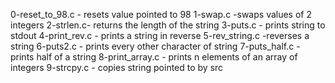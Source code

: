 0-reset_to_98.c - resets value pointed to 98
1-swap.c  -swaps values of 2 integers
2-strlen.c- returns the length of the string
3-puts.c - prints string to stdout
4-print_rev.c - prints a string in reverse
 5-rev_string.c -reverses a string
6-puts2.c - prints every other character of string
7-puts_half.c - prints half of a string
8-print_array.c - prints n elements of an array of integers
9-strcpy.c - copies string pointed to by src
